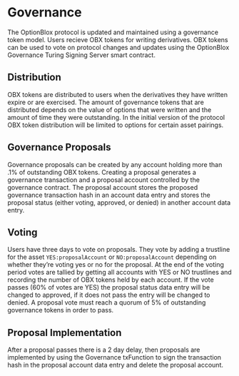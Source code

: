 # Governance
The OptionBlox protocol is updated and maintained using a governance token model. Users recieve OBX tokens for writing derivatives. OBX tokens can be used to vote on protocol changes and updates using the OptionBlox Governance Turing Signing Server smart contract. 

## Distribution
OBX tokens are distributed to users when the derivatives they have written expire or are exercised. The amount of governance tokens that are distributed depends on the value of options that were written and the amount of time they were outstanding. In the initial version of the protocol OBX token distribution will be limited to options for certain asset pairings. 

## Governance Proposals
Governance proposals can be created by any account holding more than .1% of outstanding OBX tokens. Creating a proposal generates a governance transaction and a proposal account controlled by the governance contract. The proposal account stores the proposed governance transaction hash in an account data entry and stores the proposal status (either voting, approved, or denied) in another account data entry.

## Voting
Users have three days to vote on proposals. They vote by adding a trustline for the asset `YES:proposalAccount` or `NO:proposalAccount` depending on whether they’re voting yes or no for the proposal. At the end of the voting period votes are tallied by getting all accounts with YES or NO trustlines and recording the number of OBX tokens held by each account. If the vote passes (60% of votes are YES) the proposal status data entry will be changed to approved, if it does not pass the entry will be changed to denied. A proposal vote must reach a quorum of 5% of outstanding governance tokens in order to pass.

## Proposal Implementation
After a proposal passes there is a 2 day delay, then proposals are implemented by using the Governance txFunction to sign the transaction hash in the proposal account data entry and delete the proposal account.
